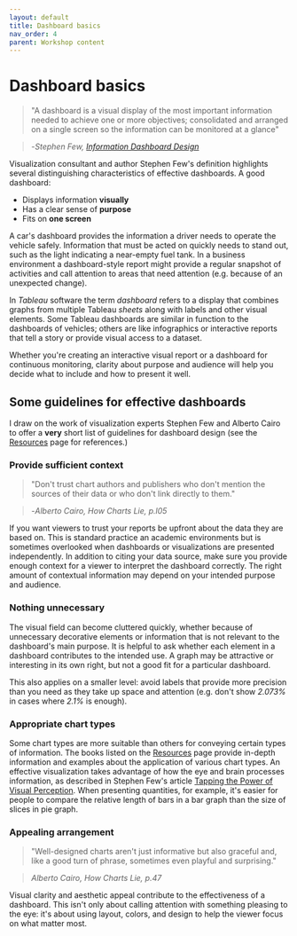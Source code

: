 ```yaml
---
layout: default
title: Dashboard basics
nav_order: 4
parent: Workshop content
---
```

# Dashboard basics
>"A dashboard is a visual display of the most important information needed to achieve one or more objectives; consolidated and arranged on a single screen so the information can be monitored at a glance"  

>   -_Stephen Few, [Information Dashboard Design](http://resolve.library.ubc.ca/cgi-bin/catsearch?bid=5955120)_


Visualization consultant and author Stephen Few's definition highlights several distinguishing characteristics of effective dashboards. A good dashboard:

- Displays information **visually**
- Has a clear sense of **purpose**
- Fits on **one screen**

A car's dashboard provides the information a driver needs to operate the vehicle safely. Information that must be acted on quickly needs to stand out, such as the light indicating a near-empty fuel tank. In a business environment a dashboard-style report might provide a regular snapshot of activities and call attention to areas that need attention (e.g. because of an unexpected change). 

In _Tableau_ software the term _dashboard_ refers to a display that combines graphs from multiple Tableau _sheets_ along with labels and other visual elements. Some Tableau dashboards are similar in function to the dashboards of vehicles; others are like infographics or interactive reports that tell a story or provide visual access to a dataset.

Whether you're creating an interactive visual report or a dashboard for continuous monitoring, clarity about purpose and audience will help you decide what to include and how to present it well. 

## Some guidelines for effective dashboards 
I draw on the work of visualization experts Stephen Few and Alberto Cairo to offer a **very** short list of guidelines for dashboard design (see the [Resources](resources.html) page for references.)

### Provide sufficient context
> "Don't trust chart authors and publishers who don't mention the sources of their data or who don't link directly to them."

>   -_Alberto Cairo, How Charts Lie, p.l05_

If you want viewers to trust your reports be upfront about the data they are based on. This is standard practice an academic environments but is sometimes overlooked when dashboards or visualizations are presented independently. In addition to citing your data source, make sure you provide enough context for a viewer to interpret the dashboard correctly. The right amount of contextual information may depend on your intended purpose and audience.
 
### Nothing unnecessary 
The visual field can become cluttered quickly, whether because of unnecessary decorative elements or information that is not relevant to the dashboard's main purpose. It is helpful to ask whether each element in a dashboard contributes to the intended use. A graph may be attractive or interesting in its own right, but not a good fit for a particular dashboard. 

This also applies on a smaller level: avoid labels that provide more precision than you need as they take up space and attention (e.g. don't show _2.073%_ in cases where _2.1%_ is enough).

### Appropriate chart types
Some chart types are more suitable than others for conveying certain types of information. The books listed on the [Resources](resources.html) page provide in-depth information and examples about the application of various chart types. An effective visualization takes advantage of how the eye and brain processes information, as described in Stephen Few's article [Tapping the Power of Visual Perception](http://www.perceptualedge.com/articles/ie/visual_perception.pdf). When presenting quantities, for example, it's easier for people to compare the relative length of bars in a bar graph than the size of slices in pie graph. 

### Appealing arrangement 

> "Well-designed charts aren't just informative but also graceful and, like a good turn of phrase, sometimes even playful and surprising."

>   _Alberto Cairo, How Charts Lie, p.47_

Visual clarity and aesthetic appeal contribute to the effectiveness of a dashboard. This isn't only about calling attention with something pleasing to the eye: it's about using layout, colors, and design to help the viewer focus on what matter most.

